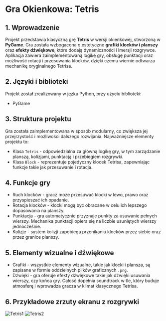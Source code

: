 # Gra Okienkowa: Tetris

## 1. Wprowadzenie
Projekt przedstawia klasyczną grę **Tetris** w wersji okienkowej, stworzoną w **PyGame**. Gra została wzbogacona o estetyczne **grafiki klocków i planszy** oraz **efekty dźwiękowe**, które dodają dynamiczności i imersji rozgrywce. Aplikacja zawiera zaimplementowaną logikę gry, obsługę punktacji oraz możliwość rotacji i przesuwania klocków, dzięki czemu wiernie odtwarza mechanikę oryginalnego Tetrisa.

## 2. Języki i biblioteki
Projekt został zrealizowany w jęzku Python, przy użyciu biblioteki:
* PyGame

## 3. Struktura projektu
Gra została zaimplementowana w sposób modularny, co zwiększa jej przejrzystość i możliwości dalszego rozwijania. Najważniejsze elementy projektu to:
* Klasa `Tetris` - odpowiedzialna za główną logikę gry, w tym zarządzanie planszą, kolizjami, punktacją i przebiegiem rozgrywki.
* Klasa `Block` - reprezentuje pojedyczny klocek Tetrisa, zapewniając funkcje takie jak przesuwanie i rotacja.

## 4. Funkcje gry
* Ruch klocków - gracz może przesuwać klocki w lewo, prawo oraz przyspieszać ich opadanie.
* Rotacja klocków - klocki mogą być obracane w celu ich lepszego dopasowania na planszy.
* Punktacja - gra automatycznie przyznaje punkty za usuwanie pełnych wierszy. Mechanika punktacji opiera się na liczbie usuniętych wierszy jednocześnie.
* Kolizje - system kolizji zapobiega przenikaniu klocków przez siebie oraz przez granice planszy.

## 5. Elementy wizualne i dźwiękowe
* Grafiki - wszystkie elementy wizualne, takie jak klocki i plansza, są zapisane w formie oddzielnych plików graficznych `.png`.
* Dźwięki - gra oferuje efekty dźwiękowe takie jak dźwięki usuwania wierszy, czy końca gry. Całość dopełnia soundtrack w tle, który buduje atmosferę i wprowadza gracza w klimat klasycznego Tetrisa.

## 6. Przykładowe zrzuty ekranu z rozgrywki
![Tetris1](https://github.com/user-attachments/assets/b23c8403-7740-4e49-b6ae-1871ca051a80)
![Tetris2](https://github.com/user-attachments/assets/e4b4adf7-8bc8-4e7f-af7f-2fc099eaa351)


